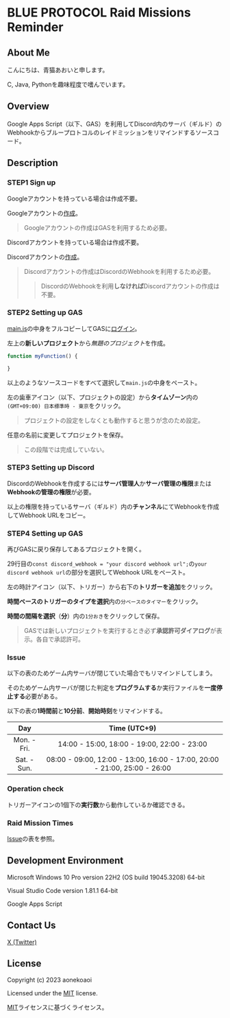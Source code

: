 # BLUE PROTOCOL Raid Missions Reminder

## About Me

こんにちは、青猫あおいと申します。

C, Java, Pythonを趣味程度で嗜んでいます。

## Overview

Google Apps Script（以下、GAS）を利用してDiscord内のサーバ（ギルド）のWebhookからブループロトコルのレイドミッションをリマインドするソースコード。

## Description

### STEP1 Sign up

Googleアカウントを持っている場合は作成不要。

Googleアカウントの[作成](https://accounts.google.com/signup/v2/createaccount?theme=glif&flowName=GlifWebSignIn&flowEntry=SignUp)。

> Googleアカウントの作成はGASを利用するため必要。

Discordアカウントを持っている場合は作成不要。

Discordアカウントの[作成](https://discord.com/register)。

> Discordアカウントの作成はDiscordのWebhookを利用するため必要。
>> DiscordのWebhookを利用**しなければ**Discordアカウントの作成は不要。

### STEP2 Setting up GAS

[main.js](https://github.com/aonekoaoi/BPRaidMissionsReminder/blob/main/main.js)の中身をフルコピーしてGASに[ログイン](https://script.google.com/u/0/home)。

左上の**新しいプロジェクト**から*無題のプロジェクト*を作成。

```js
function myFunction() {

}
```

以上のようなソースコードをすべて選択して`main.js`の中身をペースト。

左の歯車アイコン（以下、プロジェクトの設定）から**タイムゾーン**内の`(GMT+09:00) 日本標準時 - 東京`をクリック。

> プロジェクトの設定をしなくとも動作すると思うが念のため設定。

任意の名前に変更してプロジェクトを保存。

> この段階では完成していない。

### STEP3 Setting up Discord

DiscordのWebhookを作成するには**サーバ管理人**か**サーバ管理の権限**または**Webhookの管理の権限**が必要。

以上の権限を持っているサーバ（ギルド）内の**チャンネル**にてWebhookを作成してWebhook URLをコピー。

### STEP4 Setting up GAS

再びGASに戻り保存してあるプロジェクトを開く。

29行目の`const discord_webhook = "your discord webhook url";`の`your discord webhook url`の部分を選択してWebhook URLをペースト。

左の時計アイコン（以下、トリガー）から右下の**トリガーを追加**をクリック。

**時間ベースのトリガーのタイプを選択**内の`分ベースのタイマー`をクリック。

**時間の間隔を選択**（**分**）内の`1分おき`をクリックして保存。

> GASでは新しいプロジェクトを実行するとき必ず**承認許可ダイアログ**が表示。各自で承認許可。

### Issue

以下の表のためゲーム内サーバが閉じていた場合でもリマインドしてしまう。

そのためゲーム内サーバが閉じた判定を**プログラムする**か実行ファイルを**一度停止する**必要がある。

以下の表の**1時間前**と**10分前**、**開始時刻**をリマインドする。

|Day|Time (UTC+9)|
|:---:|:---:|
|Mon. - Fri.|14:00 - 15:00, 18:00 - 19:00, 22:00 - 23:00|
|Sat. - Sun.|08:00 - 09:00, 12:00 - 13:00, 16:00 - 17:00, 20:00 - 21:00, 25:00 - 26:00|

### Operation check

トリガーアイコンの1個下の**実行数**から動作しているか確認できる。

### Raid Mission Times

[Issue](https://github.com/aonekoaoi/BPRaidMissionsReminder?tab=readme-ov-file#issue)の表を参照。

## Development Environment

Microsoft Windows 10 Pro version 22H2 (OS build 19045.3208) 64-bit

Visual Studio Code version 1.81.1 64-bit

Google Apps Script

## Contact Us

[X (Twitter)](https://twitter.com/aonekoaoi)

## License

Copyright (c) 2023 aonekoaoi

Licensed under the [MIT](https://github.com/aonekoaoi/BPRaidMissionsReminder/blob/main/LICENSE.txt) license.

[MIT](https://github.com/aonekoaoi/BPRaidMissionsReminder/blob/main/LICENSE_ja.txt)ライセンスに基づくライセンス。

